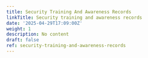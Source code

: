 ```yaml
---
title: Security Training And Awareness Records
linkTitle: Security training and awareness records
date: '2025-04-29T17:09:00Z'
weight: 1
description: No content
draft: false
ref: security-training-and-awareness-records
---
```


